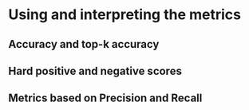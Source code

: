 # Using and interpreting the metrics

## Accuracy and top-k accuracy

## Hard positive and negative scores

## Metrics based on Precision and Recall
